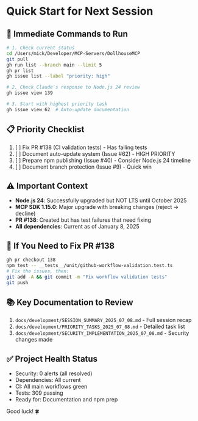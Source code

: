# Quick Start for Next Session

## 🚀 Immediate Commands to Run

```bash
# 1. Check current status
cd /Users/mick/Developer/MCP-Servers/DollhouseMCP
git pull
gh run list --branch main --limit 5
gh pr list
gh issue list --label "priority: high"

# 2. Check Claude's response to Node.js 24 review
gh issue view 139

# 3. Start with highest priority task
gh issue view 62  # Auto-update documentation
```

## 📋 Priority Checklist

1. [ ] Fix PR #138 (CI validation tests) - Has failing tests
2. [ ] Document auto-update system (Issue #62) - HIGH PRIORITY
3. [ ] Prepare npm publishing (Issue #40) - Consider Node.js 24 timeline
4. [ ] Document branch protection (Issue #9) - Quick win

## ⚠️ Important Context

- **Node.js 24**: Successfully upgraded but NOT LTS until October 2025
- **MCP SDK 1.15.0**: Major upgrade with breaking changes (reject → decline)
- **PR #138**: Created but has test failures that need fixing
- **All dependencies**: Current as of January 8, 2025

## 🔧 If You Need to Fix PR #138

```bash
gh pr checkout 138
npm test -- __tests__/unit/github-workflow-validation.test.ts
# Fix the issues, then:
git add -A && git commit -m "Fix workflow validation tests"
git push
```

## 📚 Key Documentation to Review

1. `docs/development/SESSION_SUMMARY_2025_07_08.md` - Full session recap
2. `docs/development/PRIORITY_TASKS_2025_07_08.md` - Detailed task list
3. `docs/development/SECURITY_IMPLEMENTATION_2025_07_08.md` - Security changes made

## ✅ Project Health Status

- Security: 0 alerts (all resolved)
- Dependencies: All current
- CI: All main workflows green
- Tests: 309 passing
- Ready for: Documentation and npm prep

Good luck! 🍀